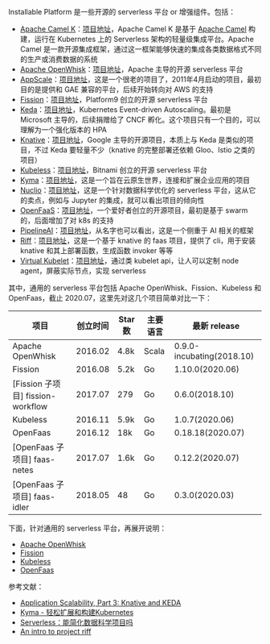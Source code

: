 Installable Platform 是一些开源的 serverless 平台 or 增强组件。包括：

* [Apache Camel K](https://camel.apache.org/)：[项目地址](https://github.com/apache/camel-k)，Apache Camel K 是基于 [Apache Camel](https://github.com/apache/camel) 构建，运行在 Kubernetes 上的 Serverless 架构的轻量级集成平台。Apache Camel 是一款开源集成框架，通过这一框架能够快速的集成各类数据格式不同的生产或消费数据的系统
* [Apache OpenWhisk](https://openwhisk.apache.org/)：[项目地址](https://github.com/apache/openwhisk)，Apache 主导的开源 serverless 平台
* [AppScale](https://www.appscale.com/)：[项目地址](https://www.appscale.com/)，这是一个很老的项目了，2011年4月启动的项目，最初目的是提供和 GAE 兼容的平台，后续开始转向对 AWS 的支持
* [Fission](https://fission.io/)：[项目地址](https://github.com/fission/fission)，Platform9 创立的开源 serverless 平台
* [Keda](https://keda.sh/)：[项目地址](https://github.com/kedacore/keda)，Kubernetes Event-driven Autoscaling。最初是 Microsoft 主导的，后续捐赠给了 CNCF 孵化。这个项目只有一个目的，可以理解为一个强化版本的 HPA
* [Knative](https://github.com/knative/docs/)：[项目地址](https://github.com/knative/serving)，Google 主导的开源项目，本质上与 Keda 是类似的项目，不过 Keda 要轻量不少（knative 的完整部署还依赖 Gloo、Istio 之类的项目）
* [Kubeless](https://kubeless.io/)：[项目地址](https://github.com/kubeless/kubeless)，Bitnami 创立的开源 serverless 平台
* [Kyma](https://kyma-project.io/)：[项目地址](https://github.com/kyma-project/kyma)，这是一个旨在云原生世界，连接和扩展企业应用的项目
* [Nuclio](https://nuclio.io/)：[项目地址](https://github.com/nuclio/nuclio)，这是一个针对数据科学优化的 serverless 平台，这从它的卖点，例如与 Jupyter 的集成，就可以看出项目的倾向性
* [OpenFaaS](https://www.openfaas.com/)：[项目地址](https://github.com/openfaas/faas)，一个爱好者创立的开源项目，最初是基于 swarm 的，后面增加了对 k8s 的支持
* [PipelineAI](https://pipeline.ai/)：[项目地址](https://github.com/pipelineai/pipeline)，从名字也可以看出，这是一个侧重于 AI 相关的框架
* [Riff](https://projectriff.io/)：[项目地址](https://github.com/projectriff/riff)，这是一个基于 knative 的 faas 项目，提供了 cli，用于安装 knative 和其上部署函数，生成函数 invoker 等等
* [Virtual Kubelet](https://github.com/virtual-kubelet)：[项目地址](https://github.com/virtual-kubelet/virtual-kubelet)，通过类 kubelet api，让人可以定制 node agent，屏蔽实际节点，实现 serverless

其中，通用的 serverless 平台包括 Apache OpenWhisk、Fission、Kubeless 和 OpenFaas，截止 2020.07，这里先对这几个项目简单对比一下：

| 项目 | 创立时间 | Star 数 | 主要语言 | 最新 release |
|-----|---------|--------|---------|------------- |
| Apache OpenWhisk | 2016.02 | 4.8k | Scala | 0.9.0-incubating(2018.10) |
| Fission | 2016.08 | 5.2k | Go | 1.10.0(2020.06) |
| [Fission 子项目] fission-workflow | 2017.07 | 279 | Go | 0.6.0(2018.10) |
| Kubeless | 2016.11 | 5.9k | Go | 1.0.7(2020.06) |
| OpenFaas | 2016.12 | 18k | Go | 0.18.18(2020.07) |
| [OpenFaas 子项目] faas-netes | 2017.07 | 1.6k | Go | 0.12.2(2020.07) |
| [OpenFaas 子项目] faas-idler | 2018.05 | 48 | Go | 0.3.0(2020.03) |

下面，针对通用的 serverless 平台，再展开说明：

* [Apache OpenWhisk](InstallablePlatform/OpenWhisk/OpenWhisk.md)
* [Fission](InstallablePlatform/Fission/Fission.md)
* [Kubeless](InstallablePlatform/Kubeless/Kubeless.md)
* [OpenFaas](InstallablePlatform/OpenFaas/OpenFaas.md)

参考文献：

* [Application Scalability, Part 3: Knative and KEDA](https://www.polidea.com/blog/application-scalability-part-3-knative-and-keda/)
* [Kyma - 轻松扩展和构建Kubernetes](https://cloud.tencent.com/developer/article/1548611)
* [Serverless：能简化数据科学项目吗](https://www.shangyexinzhi.com/article/177835.html)
* [An intro to project riff](https://files.gotocon.com/uploads/slides/conference_12/647/original/Eric%20BOTTARD%20-%20An%20intro%20to%20project%20riff.pdf)
